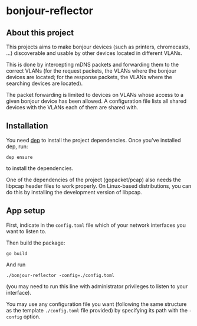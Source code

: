 # bonjour-reflector

## About this project

This projects aims to make bonjour devices (such as printers, chromecasts, ...) discoverable and usable by other devices located in different VLANs.

This is done by intercepting mDNS packets and forwarding them to the correct VLANs (for the request packets, the VLANs where the bonjour devices are located; for the response packets, the VLANs where the searching devices are located).

The packet forwarding is limited to devices on VLANs whose access to a given bonjour device has been allowed. A configuration file lists all shared devices with the VLANs each of them are shared with.

## Installation

You need [dep](https://github.com/golang/dep) to install the project dependencies.
Once you've installed dep, run:

```
dep ensure
```

to install the dependencies.

One of the dependencies of the project (gopacket/pcap) also needs the libpcap header files to work properly.
On Linux-based distributions, you can do this by installing the development version of libpcap.


## App setup

First, indicate in the `config.toml` file which of your network interfaces you want to listen to.

Then build the package:

```
go build
```

And run

```
./bonjour-reflector -config=./config.toml
```

(you may need to run this line with administrator privileges to listen to your interface).

You may use any configuration file you want (following the same structure as the template `./config.toml` file provided) by specifying its path with the `-config` option.
